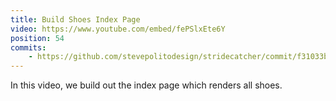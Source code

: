 ```yaml
---
title: Build Shoes Index Page
video: https://www.youtube.com/embed/fePSlxEte6Y
position: 54
commits:
    - https://github.com/stevepolitodesign/stridecatcher/commit/f31033b218e3126201673e4d45e96de6d73b9a9f
---
```

In this video, we build out the index page which renders all shoes.